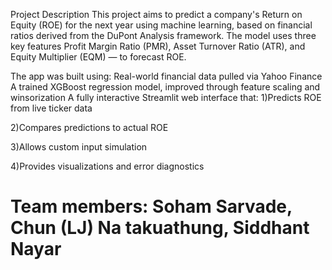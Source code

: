 Project Description
This project aims to predict a company's Return on Equity (ROE) for the next year using machine learning, based on financial ratios derived from the DuPont Analysis framework. The model uses three key features Profit Margin Ratio (PMR), Asset Turnover Ratio (ATR), and Equity Multiplier (EQM) — to forecast ROE.

The app was built using:
Real-world financial data pulled via Yahoo Finance
A trained XGBoost regression model, improved through feature scaling and winsorization
A fully interactive Streamlit web interface that:
 1)Predicts ROE from live ticker data
 
 2)Compares predictions to actual ROE
 
 3)Allows custom input simulation
 
 4)Provides visualizations and error diagnostics
# Team members: Soham Sarvade, Chun (LJ) Na takuathung, Siddhant Nayar
